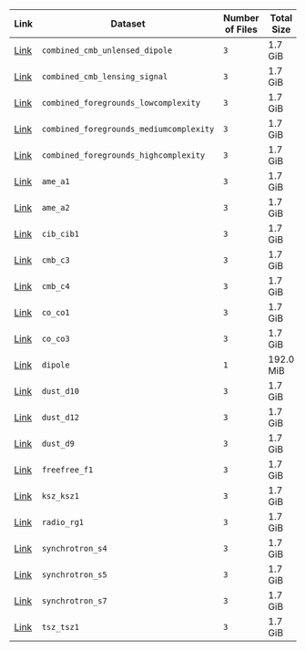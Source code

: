 |                              Link                              |                 Dataset                 | Number of Files | Total Size |
| -------------------------------------------------------------- | --------------------------------------- | --------------- | ---------- |
| [Link](panexv1-spt-combined_cmb_unlensed_dipole.html)          | `combined_cmb_unlensed_dipole`          | `3`             | 1.7 GiB    |
| [Link](panexv1-spt-combined_cmb_lensing_signal.html)           | `combined_cmb_lensing_signal`           | `3`             | 1.7 GiB    |
| [Link](panexv1-spt-combined_foregrounds_lowcomplexity.html)    | `combined_foregrounds_lowcomplexity`    | `3`             | 1.7 GiB    |
| [Link](panexv1-spt-combined_foregrounds_mediumcomplexity.html) | `combined_foregrounds_mediumcomplexity` | `3`             | 1.7 GiB    |
| [Link](panexv1-spt-combined_foregrounds_highcomplexity.html)   | `combined_foregrounds_highcomplexity`   | `3`             | 1.7 GiB    |
| [Link](panexv1-spt-ame_a1.html)                                | `ame_a1`                                | `3`             | 1.7 GiB    |
| [Link](panexv1-spt-ame_a2.html)                                | `ame_a2`                                | `3`             | 1.7 GiB    |
| [Link](panexv1-spt-cib_cib1.html)                              | `cib_cib1`                              | `3`             | 1.7 GiB    |
| [Link](panexv1-spt-cmb_c3.html)                                | `cmb_c3`                                | `3`             | 1.7 GiB    |
| [Link](panexv1-spt-cmb_c4.html)                                | `cmb_c4`                                | `3`             | 1.7 GiB    |
| [Link](panexv1-spt-co_co1.html)                                | `co_co1`                                | `3`             | 1.7 GiB    |
| [Link](panexv1-spt-co_co3.html)                                | `co_co3`                                | `3`             | 1.7 GiB    |
| [Link](panexv1-spt-dipole.html)                                | `dipole`                                | `1`             | 192.0 MiB  |
| [Link](panexv1-spt-dust_d10.html)                              | `dust_d10`                              | `3`             | 1.7 GiB    |
| [Link](panexv1-spt-dust_d12.html)                              | `dust_d12`                              | `3`             | 1.7 GiB    |
| [Link](panexv1-spt-dust_d9.html)                               | `dust_d9`                               | `3`             | 1.7 GiB    |
| [Link](panexv1-spt-freefree_f1.html)                           | `freefree_f1`                           | `3`             | 1.7 GiB    |
| [Link](panexv1-spt-ksz_ksz1.html)                              | `ksz_ksz1`                              | `3`             | 1.7 GiB    |
| [Link](panexv1-spt-radio_rg1.html)                             | `radio_rg1`                             | `3`             | 1.7 GiB    |
| [Link](panexv1-spt-synchrotron_s4.html)                        | `synchrotron_s4`                        | `3`             | 1.7 GiB    |
| [Link](panexv1-spt-synchrotron_s5.html)                        | `synchrotron_s5`                        | `3`             | 1.7 GiB    |
| [Link](panexv1-spt-synchrotron_s7.html)                        | `synchrotron_s7`                        | `3`             | 1.7 GiB    |
| [Link](panexv1-spt-tsz_tsz1.html)                              | `tsz_tsz1`                              | `3`             | 1.7 GiB    |
